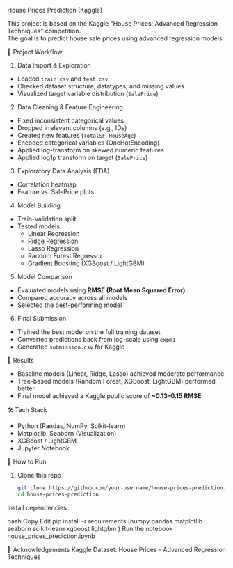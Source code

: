 House Prices Prediction (Kaggle)

This project is based on the Kaggle "House Prices: Advanced Regression Techniques" competition.  
The goal is to predict house sale prices using advanced regression models.

📂 Project Workflow

1. Data Import & Exploration
- Loaded `train.csv` and `test.csv`
- Checked dataset structure, datatypes, and missing values
- Visualized target variable distribution (`SalePrice`)

2. Data Cleaning & Feature Engineering
- Fixed inconsistent categorical values
- Dropped irrelevant columns (e.g., IDs)
- Created new features (`TotalSF`, `HouseAge`)
- Encoded categorical variables (OneHotEncoding)
- Applied log-transform on skewed numeric features
- Applied log1p transform on target (`SalePrice`)

3. Exploratory Data Analysis (EDA)
- Correlation heatmap
- Feature vs. SalePrice plots

4. Model Building
- Train-validation split
- Tested models:
  - Linear Regression
  - Ridge Regression
  - Lasso Regression
  - Random Forest Regressor
  - Gradient Boosting (XGBoost / LightGBM)

5. Model Comparison
- Evaluated models using **RMSE (Root Mean Squared Error)**
- Compared accuracy across all models
- Selected the best-performing model

6. Final Submission
- Trained the best model on the full training dataset
- Converted predictions back from log-scale using `expm1`
- Generated `submission.csv` for Kaggle


🚀 Results
- Baseline models (Linear, Ridge, Lasso) achieved moderate performance  
- Tree-based models (Random Forest, XGBoost, LightGBM) performed better  
- Final model achieved a Kaggle public score of **~0.13–0.15 RMSE**


🛠️ Tech Stack
- Python (Pandas, NumPy, Scikit-learn)
- Matplotlib, Seaborn (Visualization)
- XGBoost / LightGBM
- Jupyter Notebook

📌 How to Run
1. Clone this repo  
   ```bash
   git clone https://github.com/your-username/house-prices-prediction.git
   cd house-prices-prediction
Install dependencies

bash
Copy
Edit
pip install -r requirements
(numpy
pandas
matplotlib
seaborn
scikit-learn
xgboost
lightgbm
)
Run the notebook house_prices_prediction.ipynb

📜 Acknowledgements
Kaggle Dataset: House Prices - Advanced Regression Techniques
